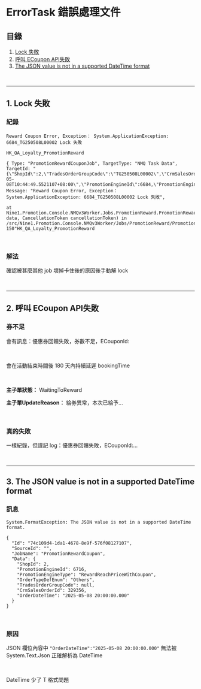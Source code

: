 # ErrorTask 錯誤處理文件

## 目錄
1. [Lock 失敗](#1-lock-失敗)
2. [呼叫 ECoupon API失敗](#2-呼叫-ecoupon-api失敗)
3. [The JSON value is not in a supported DateTime format](#3-the-json-value-is-not-in-a-supported-datetime-format)

<br>

---

## 1. Lock 失敗

### 紀錄

```
Reward Coupon Error, Exception： System.ApplicationException: 6684_TG250508L00002 Lock 失敗

HK_QA_Loyalty_PromotionReward

{ Type: "PromotionRewardCouponJob", TargetType: "NMQ Task Data", TargetId: "{\"ShopId\":2,\"TradesOrderGroupCode\":\"TG250508L00002\",\"CrmSalesOrderId\":0,\"OrderDateTime\":\"2025-05-08T10:44:49.5521107+08:00\",\"PromotionEngineId\":6684,\"PromotionEngineType\":null,\"OrderTypeDefEnum\":\"ECom\"}", Message: "Reward Coupon Error, Exception： System.ApplicationException: 6684_TG250508L00002 Lock 失敗",

at Nine1.Promotion.Console.NMQv3Worker.Jobs.PromotionReward.PromotionRewardCouponJob.DoJobAsync(String data, CancellationToken cancellationToken) in /src/Nine1.Promotion.Console.NMQv3Worker/Jobs/PromotionReward/PromotionRewardCouponJob.cs:line 150"HK_QA_Loyalty_PromotionReward
```

<br>

### 解法

確認被甚麼其他 job 壞掉卡住後的原因後手動解 lock

<br>

---

## 2. 呼叫 ECoupon API失敗

### 券不足

會有訊息：優惠券回饋失敗，券數不足，ECouponId:

<br>

會在活動結束時間後 180 天內持續延遲 bookingTime

<br>

**主子單狀態：** WaitingToReward

**主子單UpdateReason：** 給券異常，本次已給予...

<br>

### 真的失敗

一樣紀錄，但謹記 log：優惠券回饋失敗，ECouponId:...

<br>

---

## 3. The JSON value is not in a supported DateTime format

### 訊息

```
System.FormatException: The JSON value is not in a supported DateTime format.

{
  "Id": "74c109d4-1da1-4678-8e9f-576f08127107",
  "SourceId": "",
  "JobName": "PromotionRewardCoupon",
  "Data": {
    "ShopId": 2,
    "PromotionEngineId": 6716,
    "PromotionEngineType": "RewardReachPriceWithCoupon",
    "OrderTypeDefEnum": "Others",
    "TradesOrderGroupCode": null,
    "CrmSalesOrderId": 329356,
    "OrderDateTime": "2025-05-08 20:00:00.000"
  }
}
```

<br>

### 原因

JSON 欄位內容中 `"OrderDateTime":"2025-05-08 20:00:00.000"` 無法被 System.Text.Json 正確解析為 DateTime

<br>

DateTime 少了 T 格式問題

<br>